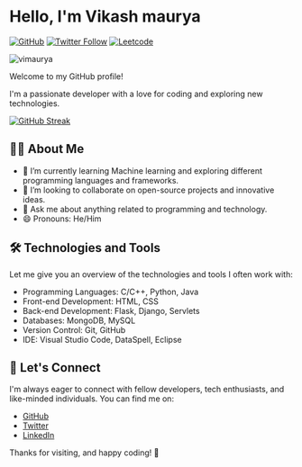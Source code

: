 # Hello, I'm Vikash maurya

[![GitHub](https://img.shields.io/github/followers/vimaurya?label=Follow&style=social)](https://github.com/vimaurya)
[![Twitter Follow](https://img.shields.io/twitter/follow/mv_alpha?style=social)](https://twitter.com/mv_alpha)
[![Leetcode](https://img.shields.io/badge/LeetCode-000000?label=Vikash%20maurya&style=social)](https://leetcode.com/mvalpha/)

<p align="left"> <img src="https://komarev.com/ghpvc/?username=vimaurya&label=Profile%20views&color=0e75b6&style=flat" alt="vimaurya" /> </p>

Welcome to my GitHub profile! 

I'm a passionate developer with a love for coding and exploring new technologies.

[![GitHub Streak](https://streak-stats.demolab.com/?user=vimaurya)](https://git.io/streak-stats)

## 🧑‍💻 About Me

- 🌱 I’m currently learning Machine learning and exploring different programming languages and frameworks.
- 👯 I’m looking to collaborate on open-source projects and innovative ideas.
- 💬 Ask me about anything related to programming and technology.
- 😄 Pronouns: He/Him

## 🛠️ Technologies and Tools

Let me give you an overview of the technologies and tools I often work with:

- Programming Languages: C/C++, Python, Java
- Front-end Development: HTML, CSS
- Back-end Development: Flask, Django, Servlets
- Databases: MongoDB, MySQL
- Version Control: Git, GitHub
- IDE: Visual Studio Code, DataSpell, Eclipse


## 🤝 Let's Connect

I'm always eager to connect with fellow developers, tech enthusiasts, and like-minded individuals. You can find me on:

- [GitHub](https://github.com/vimaurya)
- [Twitter](https://twitter.com/mv_alpha)
- [LinkedIn](https://www.linkedin.com/in/vikash-maurya-35641a244)


Thanks for visiting, and happy coding! 🚀
